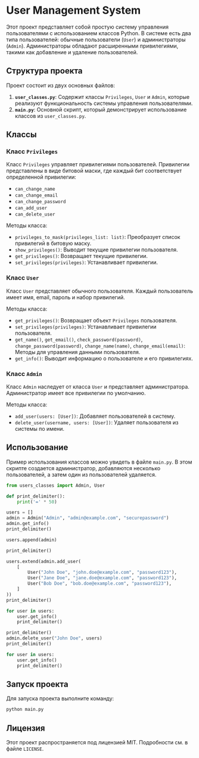 # User Management System

Этот проект представляет собой простую систему управления пользователями с использованием классов Python. В системе есть два типа пользователей: обычные пользователи (`User`) и администраторы (`Admin`). Администраторы обладают расширенными привилегиями, такими как добавление и удаление пользователей.

## Структура проекта

Проект состоит из двух основных файлов:

1. **`user_classes.py`**: Содержит классы `Privileges`, `User` и `Admin`, которые реализуют функциональность системы управления пользователями.
2. **`main.py`**: Основной скрипт, который демонстрирует использование классов из `user_classes.py`.

## Классы

### Класс `Privileges`

Класс `Privileges` управляет привилегиями пользователей. Привилегии представлены в виде битовой маски, где каждый бит соответствует определенной привилегии:

- `can_change_name`
- `can_change_email`
- `can_change_password`
- `can_add_user`
- `can_delete_user`

Методы класса:

- `privileges_to_mask(privileges_list: list)`: Преобразует список привилегий в битовую маску.
- `show_privileges()`: Выводит текущие привилегии пользователя.
- `get_privileges()`: Возвращает текущие привилегии.
- `set_privileges(privileges)`: Устанавливает привилегии.

### Класс `User`

Класс `User` представляет обычного пользователя. Каждый пользователь имеет имя, email, пароль и набор привилегий.

Методы класса:

- `get_privileges()`: Возвращает объект `Privileges` пользователя.
- `set_privileges(privileges)`: Устанавливает привилегии пользователя.
- `get_name()`, `get_email()`, `check_password(password)`, `change_password(password)`, `change_name(name)`, `change_email(email)`: Методы для управления данными пользователя.
- `get_info()`: Выводит информацию о пользователе и его привилегиях.

### Класс `Admin`

Класс `Admin` наследует от класса `User` и представляет администратора. Администратор имеет все привилегии по умолчанию.

Методы класса:

- `add_user(users: [User])`: Добавляет пользователей в систему.
- `delete_user(username, users: [User])`: Удаляет пользователя из системы по имени.

## Использование

Пример использования классов можно увидеть в файле `main.py`. В этом скрипте создается администратор, добавляются несколько пользователей, а затем один из пользователей удаляется.

```python
from users_classes import Admin, User

def print_delimiter():
    print('=' * 50)

users = []
admin = Admin("Admin", "admin@example.com", "securepassword")
admin.get_info()
print_delimiter()

users.append(admin)

print_delimiter()

users.extend(admin.add_user(
    [
        User("John Doe", "john.doe@example.com", "password123"),
        User("Jane Doe", "jane.doe@example.com", "password123"),
        User("Bob Doe", "bob.doe@example.com", "password123"),
    ]
))
print_delimiter()

for user in users:
    user.get_info()
    print_delimiter()

print_delimiter()
admin.delete_user("John Doe", users)
print_delimiter()

for user in users:
    user.get_info()
    print_delimiter()

```
## Запуск проекта

Для запуска проекта выполните команду:

```bash
python main.py
```

## Лицензия

Этот проект распространяется под лицензией MIT. Подробности см. в файле `LICENSE`.
```
